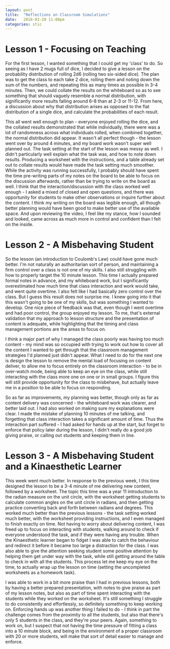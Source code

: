 ```yaml
---
layout: post
title:  "Reflections on Classroom Simulations"
date:   2018-03-20 11:00pm
categories: stic
---
```

# Lesson 1 - Focusing on Teaching
For the first lesson, I wanted something that I could get my 'class' to do. So seeing as I have 2 mugs full of dice, I decided to give a lesson on the probability distribution of rolling 2d6 (rolling two six-sided dice). The plan was to get the class to each take 2 dice, rolling them and noting down the sum of the numbers, and repeating this as many times as possible in 3-4 minutes. Then, we could collate the results on the whiteboard so as to see something that should vaguely resemble a normal distribution, with significantly more results falling around 6-8 than at 2-3 or 11-12. From here, a discussion about why that distribution arises as opposed to the flat distribution of a single dice, and calculate the probabilities of each result.

This all went well enough to plan - everyone enjoyed rolling the dice, and the collated results demonstrated that while individually, there were was a lot of randomness across what individuals rolled, when combined together, the normal distribution did appear. It wasn't all perfect though - the lesson went over by around 4 minutes, and my board work wasn't super well planned out. The task setting at the start of the lesson was messy as well. I didn't particularly well explain what the task was, and how to note down results. Producing a worksheet with the instructions, and a table already set out to collate results would have made the task setting much smoother. While the activity was running successfully, I probably should have spent the time pre-writing parts of my notes on the board to be able to focus on the discussion afterwards, rather than be trying to write on the board as well. I think that the interaction/discussion with the class worked well enough - I asked a mixed of closed and open questions, and there was opportunity for students to make other observations or inquire further about the content. I think my writing on the board was legible enough, all though better planning would have been good to make better use of the available space. And upon reviewing the video, I feel like my stance, how I sounded and looked, came across as much more in control and confident than I felt on the inside.

# Lesson 2 - A Misbehaving Student
So the lesson (an introduction to Coulomb's Law) could have gone much better. I'm not naturally an authoritarian sort of person, and maintaining a firm control over a class is not one of my skills. I also still struggling with how to properly target the 10 minute lesson. This time I actually prepared formal notes in advance, and my whiteboard work, but I significantly overestimated how much time that class interaction and work would take, and went quite overtime. I also felt like I had basically zero control over the class. But I guess this result does not surprise me. I knew going into it that this wasn't going to be one of my skills, but was something I wanted to develop. One nice piece of feedback was that, even though I went overtime and had poor control, the group enjoyed my lesson. To me, that's external validation that my approach to lesson structure and the presentation of content is adequate, while highlighting that the timing and class management portions are the areas to focus on.

I think a major part of why I managed the class poorly was having too much content - my mind was so occupied with trying to work out how to cover all the content I wanted to get through that the classroom management strategies I'd planned just didn't appear. What I need to do for the next one is design the lesson to remove the mental load of focusing on content deliver, to allow me to focus entirely on the classroom interaction - to be in over-watch mode, being able to keep an eye on the class, while still interacting with the class more one on one or in small groups. I figure this will still provide opportunity for the class to misbehave, but actually leave me in a position to be able to focus on responding.

So as far as improvements, my planning was better, though only as far as content delivery was concerned - the whiteboard work was clearer, and better laid out. I had also worked on making sure my explanations were clear. I made the mistake of planning 10 minutes of me talking, and forgetting that class interaction takes a significant amount of time. Thus the interaction part suffered - I had asked for hands up at the start, but forget to enforce that policy later during the lesson, I didn't really do a good job giving praise, or calling out students and keeping them in line.

# Lesson 3 - A Misbehaving Student and a Kinaesthetic Learner
This week went much better. In response to the previous week, I this time designed the lesson to be a 3-4 minute of me delivering new content, followed by a worksheet. The topic this time was a year 11 introduction to the radian measure on the unit circle, with the worksheet getting students to calculate common angles on the unit circle in radians, and then getting practice converting  back and forth between radians and degrees. This worked much better than the previous lessons - the task setting worked much better, with the worksheet providing instructions, and I even managed to finish exactly on time. Not having to worry about delivering content, I was freed up to focus on interacting with students, walking around to check if everyone understood the task, and if they were having any trouble. When the Kinaesthetic learner began to fidget I was able to catch the behaviour and redirect it before it became too large a distraction for the class. I was also able to give the attention seeking student some positive attention by helping them get under way with the task, while still getting around the table to check in with all the students. This process let me keep my eye on the time, to actually wrap up the lesson on time (setting the uncompleted worksheets as a homework task).

I was able to work in a bit more praise than I had in previous lessons, both by having a better prepared presentation, with notes to give praise as part of my lesson notes, but also as part of time spent interacting with the students while they worked on the worksheet. It's still something I struggle to do consistently and effortlessly, so definitely something to keep working on. Enforcing hands up was another thing I failed to do - I think in part the challenge comes from the proximity to all the students, but also that there's only 5 students in the class, and they're your peers.  Again, something to work on, but I suspect that not having the time pressure of fitting a class into a 10 minute block, and being in the environment of a proper classroom with 20 or more students, will make that sort of detail easier to manage and enforce.
